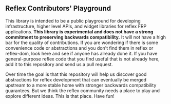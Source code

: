 ## Reflex Contributors' Playground

This library is intended to be a public playground for developing
infrastructure, higher level APIs, and widget libraries for reflex FRP
applications.  **This library is experimental and does not have a strong
commitment to preserving backwards compatibility.**  It will not have a high
bar for the quality of contributions.  If you are wondering if there is some
convenience code or abstractions and you don't find them in reflex or
reflex-dom, look here and see if anyone has already done it.  If you have
general-purpose reflex code that you find useful that is not already here, add
it to this repository and send us a pull request.  

Over time the goal is that this repository will help us discover good
abstractions for reflex development that can eventually be merged upstream to
a more stable home with stronger backwards compatibility guarantees.  But we
think the reflex community needs a place to play and explore different ideas.
This is that place.  Have fun!
